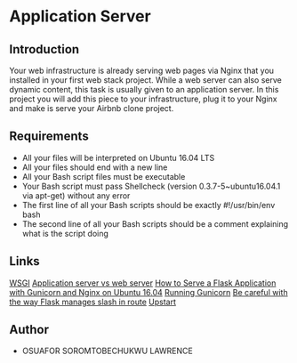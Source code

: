# Application Server

## Introduction
Your web infrastructure is already serving web pages via Nginx that you installed in your first web stack project. While a web server can also serve dynamic content, this task is usually given to an application server. In this project you will add this piece to your infrastructure, plug it to your Nginx and make is serve your Airbnb clone project.

## Requirements
- All your files will be interpreted on Ubuntu 16.04 LTS
- All your files should end with a new line
- All your Bash script files must be executable
- Your Bash script must pass Shellcheck (version 0.3.7-5~ubuntu16.04.1 via apt-get) without any error
- The first line of all your Bash scripts should be exactly #!/usr/bin/env bash
- The second line of all your Bash scripts should be a comment explaining what is the script doing

## Links
[WSGI](https://www.fullstackpython.com/wsgi-servers.html)
[Application server vs web server](https://www.nginx.com/resources/glossary/application-server-vs-web-server/)
[How to Serve a Flask Application with Gunicorn and Nginx on Ubuntu 16.04](https://www.digitalocean.com/community/tutorials/how-to-serve-flask-applications-with-gunicorn-and-nginx-on-ubuntu-16-04)
[Running Gunicorn](https://docs.gunicorn.org/en/latest/run.html)
[Be careful with the way Flask manages slash in route](https://werkzeug.palletsprojects.com/en/0.14.x/routing/)
[Upstart](https://doc.ubuntu-fr.org/upstart)

## Author
- OSUAFOR SOROMTOBECHUKWU LAWRENCE
